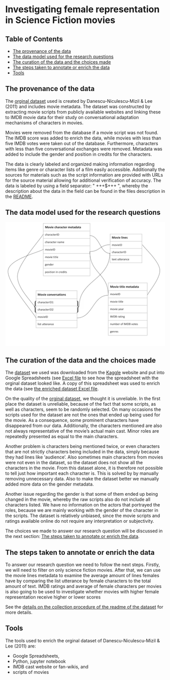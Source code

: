 # **Investigating female representation in Science Fiction movies**

## Table of Contents
- [The provenance of the data](#the-provenance-of-the-data)
- [The data model used for the research questions](#the-data-model-used-for-the-research-questions)
- [The curation of the data and the choices made](#the-curation-of-the-data-and-the-choices-made)
- [The steps taken to annotate or enrich the data](#the-steps-taken-to-annotate-or-enrich-the-data)
- [Tools](#tools)

## The provenance of the data
The [orginal dataset](original_dataset) used is created by Danescu-Niculescu-Mizil & Lee (2011) and includes movie metadata. The dataset was constructed by extracting movie scripts from publicly available websites and linking these to IMDB movie data for their study on conversational adaptation mechanisms of characters in movies. 

Movies were removed from the database if a movie script was not found. The IMDB score was added to enrich the data, while movies with less than five IMDB votes were taken out of the database. Furthermore, characters with less than five conversational exchanges were removed. Metadata was added to include the gender and position in credits for the characters. 

The data is clearly labeled and organized making information regarding items like genre or character lists of a film easily accessible. Additionally the sources for materials such as the script information are provided with URLs for the source material allowing for additional verification of accuracy. 
The data is labeled by using a field separator: " +++$+++ ", whereby the description about the data in the field can be found in the files description in the [README](https://github.com/hubshilpa/Introduction-to-Digital-Humanities-/tree/main/original_dataset#readme).


## The data model used for the research questions

<p align="center">
  <img width="700" src="data_model_image.png" alt="Figure 1:  A model of the data that will be used in this research.">
</p>

## The curation of the data and the choices made

The [dataset](original_dataset) we used was downloaded from the [Kaggle](https://www.kaggle.com/Cornell-University/movie-dialog-corpus) website and put into Google Spreadsheets (see [Excel file](https://github.com/hubshilpa/Introduction-to-Digital-Humanities-/blob/main/dataset/orginal_movie_data.xlsx) to see how the spreadsheet with the orginal dataset looked like. A copy of this spreadsheet was used to enrich the data (see [the enriched dataset Excel file](https://github.com/hubshilpa/Introduction-to-Digital-Humanities-/blob/main/dataset/movie_data.xlsx). 

On the quality of the [orginal dataset](original_dataset), we thought it is unreliable. In the first place the dataset is unreliable, because of the fact that some scripts, as well as characters, seem to be randomly selected. On many occasions the scripts used for the dataset are not the ones that ended up being used for the movie. As a consequence, some prominent characters have disappeared from our data. Additionally, the characters mentioned are also not always representative of the movie’s actual main cast. Minor roles are repeatedly presented as equal to the main characters. 

Another problem is characters being mentioned twice, or even characters that are not strictly characters being included in the data, simply because they had lines like ‘audience’. Also sometimes main characters from movies were not even in the dataset, so the dataset does not show all the characters in the movie. From this dataset alone, it is therefore not possible to tell just how important each character is. This is solved by by manually removing unnecessary data. Also to make the dataset better we manually added more data on the gender metadata. 

Another issue regarding the gender is that some of them ended up being changed in the movie, whereby the raw scripts also do not include all characters listed. We have no information on the actors that portrayed the roles, because we are mainly working with the gender of the character in the scripts. The dataset is relatively unbiased, since the movie scripts and ratings available online do not require any interpretation or subjectivity.

The choices we made to answer our research question will be discussed in the next section: [The steps taken to annotate or enrich the data](#the-steps-taken-to-annotate-or-enrich-the-data).
 
## The steps taken to annotate or enrich the data
To answer our research question we need to follow the next steps. Firstly, we will need to filter on only science fiction movies. After that, we can use the movie lines metadata to examine the average amount of lines females have by comparing the list utterance by female characters to the total amount of text. IMDB ratings and average of female characters per movies is also going to be used to investigate whether movies with higher female representation receive higher or lower scores

See the [details on the collection procedure of the readme of the dataset](https://github.com/hubshilpa/Introduction-to-Digital-Humanities-/tree/main/dataset#c-details-on-the-collection-procedure) for more details. 

## Tools 
The tools used to  enrich the orginal dataset of Danescu-Niculescu-Mizil & Lee (2011) are: 
* Google Spreadsheets,  
* Python, jupyter notebook
* IMDB cast website or fan-wikis, and 
* scripts of movies 

